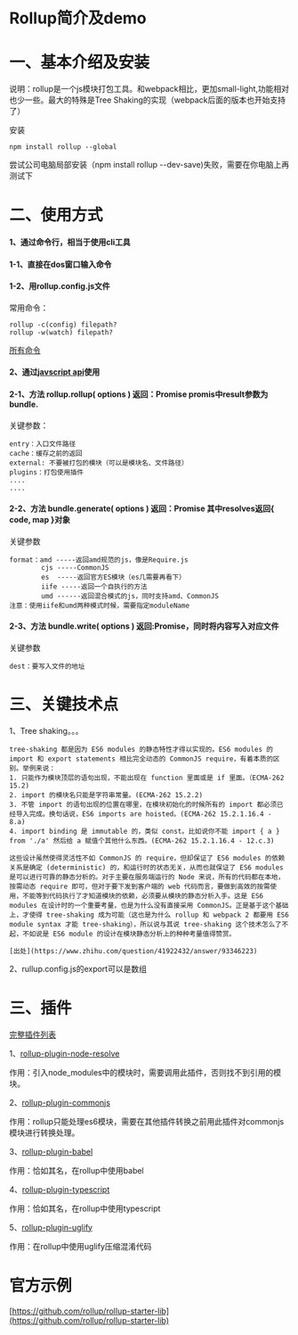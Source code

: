 # Rollup简介及demo

# 一、基本介绍及安装

说明：rollup是一个js模块打包工具。和webpack相比，更加small-light,功能相对也少一些。最大的特殊是Tree Shaking的实现（webpack后面的版本也开始支持了）

安装 

    npm install rollup --global

尝试公司电脑局部安装（npm install rollup --dev-save)失败，需要在你电脑上再测试下


# 二、使用方式

#### 1、通过命令行，相当于使用cli工具

#### 1-1、直接在dos窗口输入命令
#### 1-2、用rollup.config.js文件

常用命令：
    
    rollup -c(config) filepath?
    rollup -w(watch) filepath?
    
[所有命令](https://github.com/rollup/rollup/wiki/Command-Line-Interface)
    

#### 2、通过[javscript api](https://github.com/rollup/rollup/wiki/JavaScript-API)使用

#### 2-1、方法 rollup.rollup( options )  返回：Promise promis中result参数为bundle.
关键参数：

    entry：入口文件路径
    cache：缓存之前的返回
    external: 不要被打包的模块（可以是模块名、文件路径）
    plugins：打包使用插件
    ....
    ....
    
#### 2-2、方法 bundle.generate( options ) 返回：Promise 其中resolves返回{ code, map }对象
关键参数

    format：amd -----返回amd规范的js，像是Require.js
            cjs -----CommonJS
            es  -----返回官方ES模块（es几需要再看下）
            iife -----返回一个自执行的方法
            umd ------返回混合模式的js，同时支持amd、CommonJS
    注意：使用iife和umd两种模式时候，需要指定moduleName


#### 2-3、方法 bundle.write( options ) 返回:Promise，同时将内容写入对应文件

关键参数

    dest：要写入文件的地址


# 三、关键技术点

1、Tree shaking。。。

    tree-shaking 都是因为 ES6 modules 的静态特性才得以实现的。ES6 modules 的 import 和 export statements 相比完全动态的 CommonJS require，有着本质的区别。举例来说：
    1. 只能作为模块顶层的语句出现，不能出现在 function 里面或是 if 里面。（ECMA-262 15.2)
    2. import 的模块名只能是字符串常量。(ECMA-262 15.2.2)
    3. 不管 import 的语句出现的位置在哪里，在模块初始化的时候所有的 import 都必须已经导入完成。换句话说，ES6 imports are hoisted。(ECMA-262 15.2.1.16.4 - 8.a)
    4. import binding 是 immutable 的，类似 const。比如说你不能 import { a } from './a' 然后给 a 赋值个其他什么东西。(ECMA-262 15.2.1.16.4 - 12.c.3)
    
    这些设计虽然使得灵活性不如 CommonJS 的 require，但却保证了 ES6 modules 的依赖关系是确定 (deterministic) 的，和运行时的状态无关，从而也就保证了 ES6 modules 是可以进行可靠的静态分析的。对于主要在服务端运行的 Node 来说，所有的代码都在本地，按需动态 require 即可，但对于要下发到客户端的 web 代码而言，要做到高效的按需使用，不能等到代码执行了才知道模块的依赖，必须要从模块的静态分析入手。这是 ES6 modules 在设计时的一个重要考量，也是为什么没有直接采用 CommonJS。正是基于这个基础上，才使得 tree-shaking 成为可能（这也是为什么 rollup 和 webpack 2 都要用 ES6 module syntax 才能 tree-shaking），所以说与其说 tree-shaking 这个技术怎么了不起，不如说是 ES6 module 的设计在模块静态分析上的种种考量值得赞赏。
    
    [出处](https://www.zhihu.com/question/41922432/answer/93346223)



2、rullup.config.js的export可以是数组

# 三、插件

[完整插件列表](https://github.com/rollup/rollup/wiki/Plugins)

1、[rollup-plugin-node-resolve](https://github.com/rollup/rollup-plugin-node-resolve)

作用：引入node_modules中的模块时，需要调用此插件，否则找不到引用的模块。

2、[rollup-plugin-commonjs](https://github.com/rollup/rollup-plugin-commonjs)

作用：rollup只能处理es6模块，需要在其他插件转换之前用此插件对commonjs模块进行转换处理。

3、[rollup-plugin-babel](https://github.com/rollup/rollup-plugin-babel)

作用：恰如其名，在rollup中使用babel

4、[rollup-plugin-typescript](https://github.com/rollup/rollup-plugin-typescript)

作用：恰如其名，在rollup中使用typescript

5、[rollup-plugin-uglify](https://github.com/TrySound/rollup-plugin-uglify)

作用：在rollup中使用uglify压缩混淆代码

 
 # 官方示例

[https://github.com/rollup/rollup-starter-lib](https://github.com/rollup/rollup-starter-lib)

